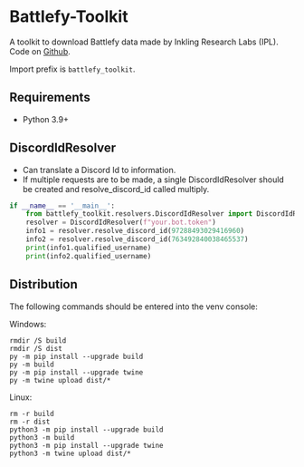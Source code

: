 # Battlefy-Toolkit
A toolkit to download Battlefy data made by Inkling Research Labs (IPL).
Code on [Github](https://github.com/IPLSplatoon/Battlefy-Toolkit).

Import prefix is `battlefy_toolkit`.

## Requirements
- Python 3.9+

## DiscordIdResolver
- Can translate a Discord Id to information.
- If multiple requests are to be made, a single DiscordIdResolver should be created and resolve_discord_id called multiply. 
```python
if __name__ == '__main__':
    from battlefy_toolkit.resolvers.DiscordIdResolver import DiscordIdResolver
    resolver = DiscordIdResolver(f"your.bot.token")
    info1 = resolver.resolve_discord_id(97288493029416960)
    info2 = resolver.resolve_discord_id(763492840038465537)
    print(info1.qualified_username)
    print(info2.qualified_username)
```

## Distribution
The following commands should be entered into the venv console:

Windows:

    rmdir /S build
    rmdir /S dist
    py -m pip install --upgrade build
    py -m build
    py -m pip install --upgrade twine
    py -m twine upload dist/*

Linux:

    rm -r build
    rm -r dist
    python3 -m pip install --upgrade build
    python3 -m build
    python3 -m pip install --upgrade twine
    python3 -m twine upload dist/*